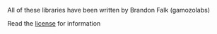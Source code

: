 All of these libraries have been written by Brandon Falk (gamozolabs)

Read the [license](LICENSE) for information
